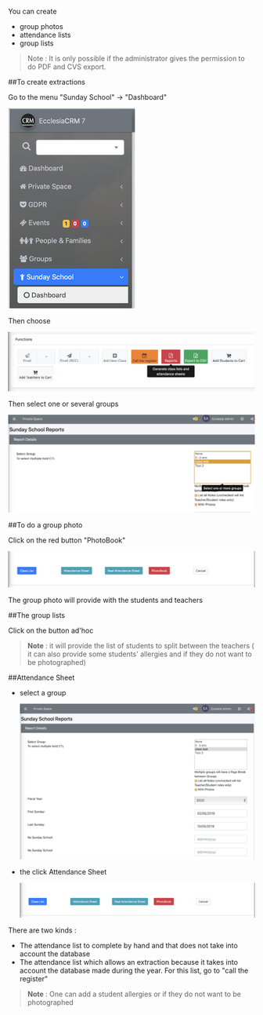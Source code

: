 You can create
- group photos
- attendance lists
- group lists

> Note :  It is only possible if the administrator gives the permission to do PDF and CVS export.

 ##To create extractions

Go to the menu "Sunday School" -> "Dashboard"

![Screenshot](../../img/sundayschool/sundayschoolExport1.png)

Then choose

![Screenshot](../../img/sundayschool/sundayschoolExport2.png)

Then select one or several groups

![Screenshot](../../img/sundayschool/sundayschoolExport3.png)

##To do a group photo

Click on the red button "PhotoBook"

![Screenshot](../../img/sundayschool/sundayschoolExport4.png)

The group photo will provide with the students and teachers

##The group lists

Click on the button ad'hoc

> **Note** : it will provide the list of students to split between the teachers ( it can also provide some students' allergies and if they do not want to be photographed)

##Attendance Sheet

- select a group

    ![Screenshot](../../img/sundayschool/sundayschoolExport5.png)

- the click Attendance Sheet

    ![Screenshot](../../img/sundayschool/sundayschoolExport4.png)

There are two kinds :

- The attendance list to complete by hand and that does not take into account the database
- The attendance list which allows an extraction because it takes into account the database made during the year. For this list, go to "call the register"


> **Note** : One can add a student allergies or if they do not want to be photographed
